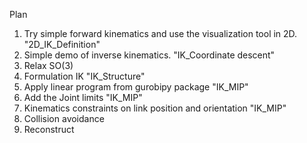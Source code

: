 Plan

1. Try simple forward kinematics and use the visualization tool in 2D.    "2D_IK_Definition"
2. Simple demo of inverse kinematics.                                     "IK_Coordinate descent"
3. Relax SO(3)                                                            
4. Formulation IK                                                         "IK_Structure"
5. Apply linear program from gurobipy package                             "IK_MIP"
6. Add the Joint limits                                                   "IK_MIP"
7. Kinematics constraints on link position and orientation                "IK_MIP"
8. Collision avoidance
9. Reconstruct
